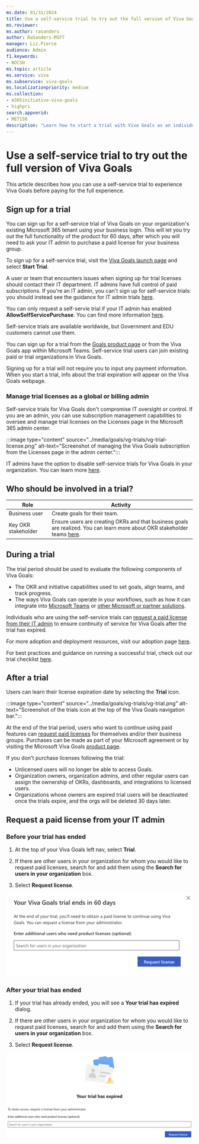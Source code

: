 ```yaml
---
ms.date: 01/31/2024
title: Use a self-service trial to try out the full version of Viva Goals
ms.reviewer: 
ms.author: rasanders
author: RaSanders-MSFT
manager: Liz.Pierce
audience: Admin
f1.keywords:
- NOCSH
ms.topic: article
ms.service: viva
ms.subservice: viva-goals
ms.localizationpriority: medium
ms.collection:  
- m365initiative-viva-goals
- highpri  
search.appverid:
- MET150
description: "Learn how to start a trial with Viva Goals as an individual."
---
```


# Use a self-service trial to try out the full version of Viva Goals

This article describes how you can use a self-service trial to experience Viva Goals before paying for the full experience.

## Sign up for a trial

You can sign up for a self-service trial of Viva Goals on your organization's existing Microsoft 365 tenant using your business login. This will let you try out the full functionality of the product for 60 days, after which you will need to ask your IT admin to purchase a paid license for your business group.

To sign up for a self-service trial, visit the [Viva Goals launch page](https://goals.microsoft.com/) and select **Start Trial**.

A user or team that encounters issues when signing up for trial licenses should contact their IT department. IT admins have full control of paid subscriptions. If you're an IT admin, you can't sign up for self-service trials: you should instead see the guidance for IT admin trials [here](it-admin-trials.md).

You can only request a self-servie trial if your IT admin has enabled **AllowSelfServicePurchase**. You can find more information [here](/microsoft-365/commerce/subscriptions/allowselfservicepurchase-powershell).

Self-service trials are available worldwide, but Government and EDU customers cannot use them.

You can sign up for a trial from the [Goals product page](https://goals.microsoft.com/) or from the Viva Goals app within Microsoft Teams. Self-service trial users can join existing paid or trial organizations in Viva Goals.

Signing up for a trial will not require you to input any payment information. When you start a trial, info about the trial expiration will appear on the Viva Goals webpage.

### Manage trial licenses as a global or billing admin

Self-service trials for Viva Goals don't compromise IT oversight or control. If you are an admin, you can use subscription management capabilities to oversee and manage trial licenses on the Licenses page in the Microsoft 365 admin center.

:::image type="content" source="../media/goals/vg-trials/vg-trial-license.png" alt-text="Screenshot of managing the Viva Goals subscription from the Licenses page in the admin center.":::

IT admins have the option to disable self-service trials for Viva Goals in your organization. You can learn more [here](/microsoft-365/commerce/subscriptions/allowselfservicepurchase-powershell).

## Who should be involved in a trial?

|Role  |Activity  |
|---------|---------|
|Business user      |Create goals for their team.          |
|Key OKR stakeholder      |Ensure users are creating OKRs and that business goals are realized. You can learn more about OKR stakeholder teams [here](define-your-team.md).        |

## During a trial

The trial period should be used to evaluate the following components of Viva Goals:

- The OKR and initiative capabilities used to set goals, align teams, and track progress.
- The ways Viva Goals can operate in your workflows, such as how it can integrate into [Microsoft Teams](ms-teams-integration.md) or [other Microsoft or partner solutions](integrations-overview.md).  

Individuals who are using the self-service trials can [request a paid license from their IT admin](#request-a-paid-license-from-your-it-admin) to ensure continuity of service for Viva Goals after the trial has expired.

For more adoption and deployment resources, visit our adoption page [here](https://adoption.microsoft.com/en-us/viva/goals/).

For best practices and guidance on running a successful trial, check out our trial checklist [here](trials-checklist.md).

## After a trial

Users can learn their license expiration date by selecting the **Trial** icon.  

:::image type="content" source="../media/goals/vg-trials/vg-trial.png" alt-text="Screenshot of the trials icon at the top of the Viva Goals navigation bar.":::

At the end of the trial period, users who want to continue using paid features can [request paid licenses](#request-a-paid-license-from-your-it-admin) for themselves and/or their business groups. Purchases can be made as part of your Microsoft agreement or by visiting the Microsoft Viva Goals [product page](https://www.microsoft.com/en-us/microsoft-viva/goals).

If you don't purchase licenses following the trial:

- Unlicensed users will no longer be able to access Goals.
- Organization owners, organization admins, and other regular users can assign the ownership of OKRs, dashboards, and integrations to licensed users.
- Organizations whose owners are expired trial users will be deactivated once the trials expire, and the orgs will be deleted 30 days later.

## Request a paid license from your IT admin

### Before your trial has ended

1. At the top of your Viva Goals left nav, select **Trial**.

1. If there are other users in your organization for whom you would like to request paid licenses, search for and add them using the **Search for users in your organization** box.

1. Select **Request license**.

![Screenshot that shows a dialog related to the user's expiring Viva Goals trial and the option to request a license.](..\media\goals\vg-trials\request-during-trial.png)

### After your trial has ended

1. If your trial has already ended, you will see a **Your trial has expired** dialog.

1. If there are other users in your organization for whom you would like to request paid licenses, search for and add them using the **Search for users in your organization** box.

1. Select **Request license**.

![Screenshot that shows a dialog related to the user's expired Viva Goals trial and the option to request a license.](..\media\goals\vg-trials\request-after-trial.png)
